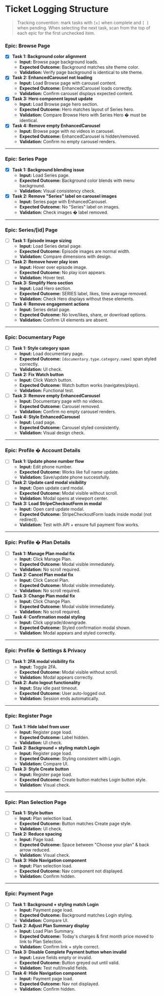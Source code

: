 # Ticket Logging Structure

> Tracking convention: mark tasks with `[x]` when complete and `[ ]` when pending. When selecting the next task, scan from the top of each epic for the first unchecked item.

### Epic: Browse Page

- [x] **Task 1: Background color alignment**
  - **Input:** Browse page background loads.
  - **Expected Outcome:** Background matches site theme color.
  - **Validation:** Verify page background is identical to site theme.
- [x] **Task 2: EnhancedCarousel not loading**
  - **Input:** Load Browse page with carousel content.
  - **Expected Outcome:** EnhancedCarousel loads correctly.
  - **Validation:** Confirm carousel displays expected content.
- [x] **Task 3: Hero component layout update**
  - **Input:** Load Browse page hero section.
  - **Expected Outcome:** Hero matches layout of Series hero.
  - **Validation:** Compare Browse Hero with Series Hero � must be identical.
- [x] **Task 4: Remove empty EnhancedCarousel**
  - **Input:** Browse page with no videos in carousel.
  - **Expected Outcome:** EnhancedCarousel is hidden/removed.
  - **Validation:** Confirm no empty carousel renders.

---

### Epic: Series Page

- [x] **Task 1: Background blending issue**
  - **Input:** Load Series page.
  - **Expected Outcome:** Background color blends with menu background.
  - **Validation:** Visual consistency check.
- [x] **Task 2: Remove "Series" label on carousel images**
  - **Input:** Series page with EnhancedCarousel.
  - **Expected Outcome:** No "Series" label on images.
  - **Validation:** Check images � label removed.

---

### Epic: Series/[id] Page

- [ ] **Task 1: Episode image sizing**
  - **Input:** Load Series detail page.
  - **Expected Outcome:** Episode images are normal width.
  - **Validation:** Compare dimensions with design.
- [ ] **Task 2: Remove hover play icon**
  - **Input:** Hover over episode image.
  - **Expected Outcome:** No play icon appears.
  - **Validation:** Hover test.
- [ ] **Task 3: Simplify Hero section**
  - **Input:** Load Hero section.
  - **Expected Outcome:** SERIES label, likes, time average removed.
  - **Validation:** Check Hero displays without these elements.
- [ ] **Task 4: Remove engagement actions**
  - **Input:** Series detail page.
  - **Expected Outcome:** No love/likes, share, or download options.
  - **Validation:** Confirm UI elements are absent.

---

### Epic: Documentary Page

- [ ] **Task 1: Style category span**
  - **Input:** Load documentary page.
  - **Expected Outcome:** `[documentary.type.category.name]` span styled correctly.
  - **Validation:** UI check.
- [ ] **Task 2: Fix Watch button**
  - **Input:** Click Watch button.
  - **Expected Outcome:** Watch button works (navigates/plays).
  - **Validation:** Functional test.
- [ ] **Task 3: Remove empty EnhancedCarousel**
  - **Input:** Documentary page with no videos.
  - **Expected Outcome:** Carousel removed.
  - **Validation:** Confirm no empty carousel renders.
- [ ] **Task 4: Style EnhancedCarousel**
  - **Input:** Load page.
  - **Expected Outcome:** Carousel styled consistently.
  - **Validation:** Visual design check.

---

### Epic: Profile � Account Details

- [ ] **Task 1: Update phone number flow**
  - **Input:** Edit phone number.
  - **Expected Outcome:** Works like full name update.
  - **Validation:** Save/update phone successfully.
- [ ] **Task 2: Update card modal visibility**
  - **Input:** Open update card modal.
  - **Expected Outcome:** Modal visible without scroll.
  - **Validation:** Modal opens at viewport center.
- [ ] **Task 3: Load StripeCheckoutForm in modal**
  - **Input:** Open card update modal.
  - **Expected Outcome:** StripeCheckoutForm loads inside modal (not redirect).
  - **Validation:** Test with API + ensure full payment flow works.

---

### Epic: Profile � Plan Details

- [ ] **Task 1: Manage Plan modal fix**
  - **Input:** Click Manage Plan.
  - **Expected Outcome:** Modal visible immediately.
  - **Validation:** No scroll required.
- [ ] **Task 2: Cancel Plan modal fix**
  - **Input:** Click Cancel Plan.
  - **Expected Outcome:** Modal visible immediately.
  - **Validation:** No scroll required.
- [ ] **Task 3: Change Plan modal fix**
  - **Input:** Click Change Plan.
  - **Expected Outcome:** Modal visible immediately.
  - **Validation:** No scroll required.
- [ ] **Task 4: Confirmation modal styling**
  - **Input:** Click upgrade/downgrade.
  - **Expected Outcome:** Styled confirmation modal shown.
  - **Validation:** Modal appears and styled correctly.

---

### Epic: Profile � Settings & Privacy

- [ ] **Task 1: 2FA modal visibility fix**
  - **Input:** Toggle 2FA.
  - **Expected Outcome:** Modal visible without scroll.
  - **Validation:** Modal appears correctly.
- [ ] **Task 2: Auto logout functionality**
  - **Input:** Stay idle past timeout.
  - **Expected Outcome:** User auto-logged out.
  - **Validation:** Session ends automatically.

---

### Epic: Register Page

- [ ] **Task 1: Hide label from user**
  - **Input:** Register page load.
  - **Expected Outcome:** Label hidden.
  - **Validation:** UI check.
- [ ] **Task 2: Background + styling match Login**
  - **Input:** Register page load.
  - **Expected Outcome:** Styling consistent with Login.
  - **Validation:** Compare UI.
- [ ] **Task 3: Style Create button**
  - **Input:** Register page load.
  - **Expected Outcome:** Create button matches Login button style.
  - **Validation:** Visual check.

---

### Epic: Plan Selection Page

- [ ] **Task 1: Style button**
  - **Input:** Plan selection load.
  - **Expected Outcome:** Button matches Create page style.
  - **Validation:** UI check.
- [ ] **Task 2: Reduce spacing**
  - **Input:** Page load.
  - **Expected Outcome:** Space between "Choose your plan" & back arrow reduced.
  - **Validation:** Visual check.
- [ ] **Task 3: Hide Navigation component**
  - **Input:** Plan selection load.
  - **Expected Outcome:** Nav component not displayed.
  - **Validation:** Confirm hidden.

---

### Epic: Payment Page

- [ ] **Task 1: Background + styling match Login**
  - **Input:** Payment page load.
  - **Expected Outcome:** Background matches Login styling.
  - **Validation:** Compare UI.
- [ ] **Task 2: Adjust Plan Summary display**
  - **Input:** Load Plan Summary.
  - **Expected Outcome:** Today's charges & first month price moved to link to Plan Selection.
  - **Validation:** Confirm link + style correct.
- [ ] **Task 3: Disable Complete Payment button when invalid**
  - **Input:** Leave fields empty or invalid.
  - **Expected Outcome:** Button greyed out until valid.
  - **Validation:** Test null/invalid fields.
- [ ] **Task 4: Hide Navigation component**
  - **Input:** Payment page load.
  - **Expected Outcome:** Nav not displayed.
  - **Validation:** Confirm hidden.
